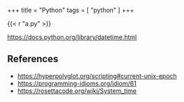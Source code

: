 +++
title = "Python"
tags = [ "python" ]
+++

{{< r "a.py" >}}

<https://docs.python.org/library/datetime.html>

## References

- <https://hyperpolyglot.org/scripting#current-unix-epoch>
- <https://programming-idioms.org/idiom/61>
- <https://rosettacode.org/wiki/System_time>
